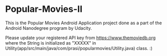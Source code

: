 # Popular-Movies-II

This is the Popular Movies Android Application project done as a part of the Android Nanodegree program by Udacity.

Please update your registered API key from https://www.themoviedb.org where the String is initialized as "XXXXX" in Utility(app/src/main/java/com/prasi/popularmovies/Utility.java) class. :)

